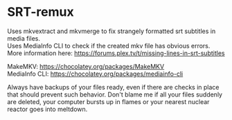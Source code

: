 # SRT-remux
Uses mkvextract and mkvmerge to fix strangely formatted srt subtitles in media files.  
Uses MediaInfo CLI to check if the created mkv file has obvious errors.  
More information here: https://forums.plex.tv/t/missing-lines-in-srt-subtitles

MakeMKV: https://chocolatey.org/packages/MakeMKV  
MediaInfo CLI: https://chocolatey.org/packages/mediainfo-cli

Always have backups of your files ready, even if there are checks in place that should prevent such behavior. 
Don't blame me if all your files suddenly are deleted, your computer bursts up in flames or your nearest nuclear reactor goes into meltdown.
